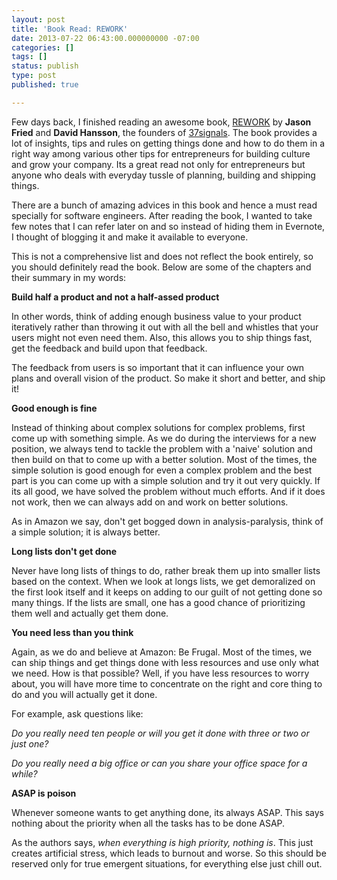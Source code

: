 ```yaml
---
layout: post
title: 'Book Read: REWORK'
date: 2013-07-22 06:43:00.000000000 -07:00
categories: []
tags: []
status: publish
type: post
published: true

---
```

Few days back, I finished reading an awesome book, [REWORK](http://www.amazon.com/Rework-Jason-Fried/dp/0307463745) by __Jason Fried__ and __David Hansson__, the founders of [37signals](http://37signals.com/). The book provides a lot of insights, tips and rules on getting things done and how to do them in a right way among various other tips for entrepreneurs for building culture and grow your company. Its a great read not only for entrepreneurs but anyone who deals with everyday tussle of planning, building and shipping things.

 

There are a bunch of amazing advices in this book and hence a must read specially for software engineers. After reading the book, I wanted to take few notes that I can refer later on and so instead of hiding them in Evernote, I thought of blogging it and make it available to everyone.

This is not a comprehensive list and does not reflect the book entirely, so you should definitely read the book. Below are some of the chapters and their summary in my words:

__Build half a product and not a half-assed product__

In other words, think of adding enough business value to your product iteratively rather than throwing it out with all the bell and whistles that your users might not even need them. Also, this allows you to ship things fast, get the feedback and build upon that feedback.

The feedback from users is so important that it can influence your own plans and overall vision of the product. So make it short and better, and ship it!

__Good enough is fine__

Instead of thinking about complex solutions for complex problems, first come up with something simple. As we do during the interviews for a new position, we always tend to tackle the problem with a 'naive' solution and then build on that to come up with a better solution. Most of the times, the simple solution is good enough for even a complex problem and the best part is you can come up with a simple solution and try it out very quickly. If its all good, we have solved the problem without much efforts. And if it does not work, then we can always add on and work on better solutions.

As in Amazon we say, don't get bogged down in analysis-paralysis, think of a simple solution; it is always better.

__Long lists don't get done__

Never have long lists of things to do, rather break them up into smaller lists based on the context. When we look at longs lists, we get demoralized on the first look itself and it keeps on adding to our guilt of not getting done so many things. If the lists are small, one has a good chance of prioritizing them well and actually get them done.

__You need less than you think__

Again, as we do and believe at Amazon: Be Frugal. Most of the times, we can ship things and get things done with less resources and use only what we need. How is that possible? Well, if you have less resources to worry about, you will have more time to concentrate on the right and core thing to do and you will actually get it done.

For example, ask questions like: 

_Do you really need ten people or will you get it done with three or two or just one?_

_Do you really need a big office or can you share your office space for a while?_

__ASAP is poison__

Whenever someone wants to get anything done, its always ASAP. This says nothing about the priority when all the tasks has to be done ASAP. 

As the authors says, _when everything is high priority, nothing is_. This just creates artificial stress, which leads to burnout and worse. So this should be reserved only for true emergent situations, for everything else just chill out.
